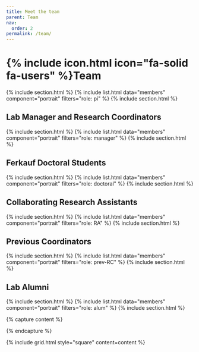 ```yaml
---
title: Meet the team
parent: Team
nav:
  order: 2
permalink: /team/
---
```


# {% include icon.html icon="fa-solid fa-users" %}Team
{% include section.html %}
{% include list.html data="members" component="portrait" filters="role: pi" %}
{% include section.html %}

## Lab Manager and Research Coordinators
{% include section.html %}
{% include list.html data="members" component="portrait" filters="role: manager" %}
{% include section.html %}

## Ferkauf Doctoral Students 
{% include section.html %}
{% include list.html data="members" component="portrait" filters="role: doctoral" %}
{% include section.html %}

## Collaborating Research Assistants 
{% include section.html %}
{% include list.html data="members" component="portrait" filters="role: RA" %}
{% include section.html %}

## Previous Coordinators
{% include section.html %}
{% include list.html data="members" component="portrait" filters="role: prev-RC" %}
{% include section.html %}

## Lab Alumni
{% include section.html %}
{% include list.html data="members" component="portrait" filters="role: alum" %}
{% include section.html %}

{% capture content %}

{% endcapture %}

{% include grid.html style="square" content=content %}
